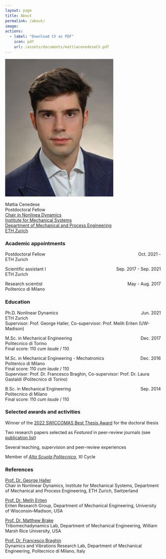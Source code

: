 ```yaml
---
layout: page
title: About
permalink: /about/
image: 
actions:
  - label: "Download CV as PDF"
    icon: pdf
    url: /assets/documents/mattiacenedeseCV.pdf
---
```


<img src="/assets/images/mattiacenedese.jpg" width="350">

Mattia Cenedese  
Postdoctoral Fellow  
[Chair in Nonlinea Dynamics ](https://georgehaller.com)  
[Institute for Mechanical Systems](https://imes.ethz.ch/)  
[Department of Mechanical and Process Engineering](https://mavt.ethz.ch/)  
[ETH Zurich](https://ethz.ch/en.html)  

### Academic appointments

<p style="text-align:left;">
    Postdoctoral Fellow
    <span style="float:right;">
        Oct. 2021 -
    </span> <br>
    ETH Zurich
</p>

<p style="text-align:left;">
    Scientific assistant I
    <span style="float:right;">
        Sep. 2017 - Sep. 2021
    </span> <br>
    ETH Zurich
</p>

<p style="text-align:left;">
    Research scientist
    <span style="float:right;">
        May - Aug. 2017 
    </span> <br>
    Politenico di Milano
</p>

### Education

<p style="text-align:left;">
    Ph.D. Nonlinear Dynamics
    <span style="float:right;">
        Jun. 2021 
    </span> <br>
    ETH Zurich <br>
    Supervisor: Prof. George Haller, Co-supervisor: Prof. Melih Eriten (UW-Madison)
</p>

<p style="text-align:left;">
    M.Sc. in Mechanical Engineering
    <span style="float:right;">
        Dec. 2017 
    </span> <br>
    Politecnico di Torino  <br>
    Final score: 110 <em>cum laude</em> / 110
</p> 

<p style="text-align:left;">
    M.Sc. in Mechanical Engineering - Mechatronics
    <span style="float:right;">
        Dec. 2016 
    </span> <br>
    Politenico di Milano <br>
    Final score: 110 <em>cum laude</em> / 110 <br>
    Supervisor: Prof. Dr. Francesco Braghin, Co-supervisor: Prof. Dr. Laura Gastaldi (Politecnico di Torino)
</p>

<p style="text-align:left;">
    B.Sc. in Mechanical Engineering
    <span style="float:right;">
        Sep. 2014 
    </span> <br>
    Politecnico di Milano  <br>
    Final score: 110 <em>cum laude</em> / 110
</p> 

### Selected awards and activities

Winner of the [2022 SWICCOMAS Best Thesis Award](https://swiccomas.ch/awards/) for the doctoral thesis

Two research papers selected as *Featured* in peer-review journals (see [publication list](/publications.md))

Several teaching, supervision and peer-review experiences

Member of [*Alta Scuola Politecnica*](https://www.asp-poli.it), XI Cycle

### References

[Prof. Dr. George Haller](http://georgehaller.com)  
Chair in Nonlinear Dynamics, Institute for Mechanical Systems, Department of Mechanical and Process Engineering, ETH Zurich, Switzerland

[Prof. Dr. Melih Eriten](http://friction.engr.wisc.edu)  
Eriten Research Group, Department of Mechanical Engineering, University of Wisconsin–Madison, USA 

[Prof. Dr. Matthew Brake](http://brake.rice.edu)  
Tribomechadynamics Lab, Department of Mechanical Engineering, William Marsh Rice University, USA

[Prof. Dr. Francesco Braghin](https://www.mecc.polimi.it/us/research/faculty/faculty/prof-francesco-braghin/)  
Dynamics and Vibrations Research Lab, Department of Mechanical Engineering, Politecnico di Milano, Italy





